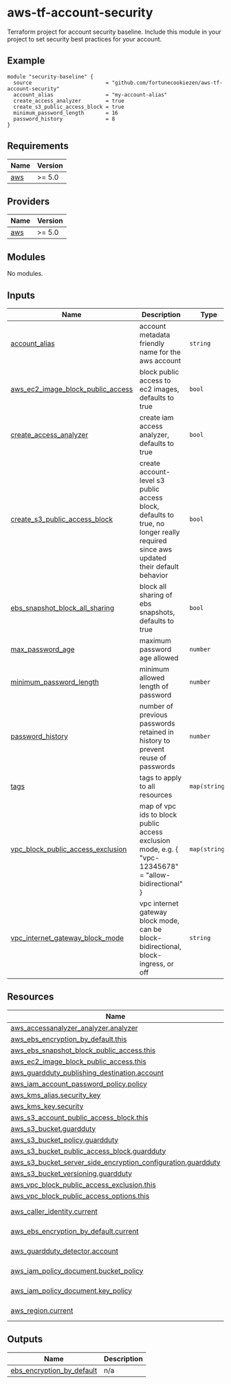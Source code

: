 # aws-tf-account-security

Terraform project for account security baseline. Include this module in your project to set security best practices for your account.

<!-- BEGIN_TF_DOCS -->


## Example

```hcl
module "security-baseline" {
  source                        = "github.com/fortunecookiezen/aws-tf-account-security"
  account_alias                 = "my-account-alias"
  create_access_analyzer        = true
  create_s3_public_access_block = true
  minimum_password_length       = 16
  password_history              = 8
}
```

## Requirements

| Name | Version |
|------|---------|
| <a name="requirement_aws"></a> [aws](#requirement\_aws) | >= 5.0 |

## Providers

| Name | Version |
|------|---------|
| <a name="provider_aws"></a> [aws](#provider\_aws) | >= 5.0 |

## Modules

No modules.

## Inputs

| Name | Description | Type | Default | Required |
|------|-------------|------|---------|:--------:|
| <a name="input_account_alias"></a> [account\_alias](#input\_account\_alias) | account metadata friendly name for the aws account | `string` | n/a | yes |
| <a name="input_aws_ec2_image_block_public_access"></a> [aws\_ec2\_image\_block\_public\_access](#input\_aws\_ec2\_image\_block\_public\_access) | block public access to ec2 images, defaults to true | `bool` | `true` | no |
| <a name="input_create_access_analyzer"></a> [create\_access\_analyzer](#input\_create\_access\_analyzer) | create iam access analyzer, defaults to true | `bool` | `true` | no |
| <a name="input_create_s3_public_access_block"></a> [create\_s3\_public\_access\_block](#input\_create\_s3\_public\_access\_block) | create account-level s3 public access block, defaults to true, no longer really required since aws updated their default behavior | `bool` | `true` | no |
| <a name="input_ebs_snapshot_block_all_sharing"></a> [ebs\_snapshot\_block\_all\_sharing](#input\_ebs\_snapshot\_block\_all\_sharing) | block all sharing of ebs snapshots, defaults to true | `bool` | `true` | no |
| <a name="input_max_password_age"></a> [max\_password\_age](#input\_max\_password\_age) | maximum password age allowed | `number` | `90` | no |
| <a name="input_minimum_password_length"></a> [minimum\_password\_length](#input\_minimum\_password\_length) | minimum allowed length of password | `number` | `14` | no |
| <a name="input_password_history"></a> [password\_history](#input\_password\_history) | number of previous passwords retained in history to prevent reuse of passwords | `number` | `8` | no |
| <a name="input_tags"></a> [tags](#input\_tags) | tags to apply to all resources | `map(string)` | `{}` | no |
| <a name="input_vpc_block_public_access_exclusion"></a> [vpc\_block\_public\_access\_exclusion](#input\_vpc\_block\_public\_access\_exclusion) | map of vpc ids to block public access exclusion mode, e.g. { "vpc-12345678" = "allow-bidirectional" } | `map(string)` | `{}` | no |
| <a name="input_vpc_internet_gateway_block_mode"></a> [vpc\_internet\_gateway\_block\_mode](#input\_vpc\_internet\_gateway\_block\_mode) | vpc internet gateway block mode, can be block-bidirectional, block-ingress, or off | `string` | `"block-bidirectional"` | no |

## Resources

| Name | Type |
|------|------|
| [aws_accessanalyzer_analyzer.analyzer](https://registry.terraform.io/providers/hashicorp/aws/latest/docs/resources/accessanalyzer_analyzer) | resource |
| [aws_ebs_encryption_by_default.this](https://registry.terraform.io/providers/hashicorp/aws/latest/docs/resources/ebs_encryption_by_default) | resource |
| [aws_ebs_snapshot_block_public_access.this](https://registry.terraform.io/providers/hashicorp/aws/latest/docs/resources/ebs_snapshot_block_public_access) | resource |
| [aws_ec2_image_block_public_access.this](https://registry.terraform.io/providers/hashicorp/aws/latest/docs/resources/ec2_image_block_public_access) | resource |
| [aws_guardduty_publishing_destination.account](https://registry.terraform.io/providers/hashicorp/aws/latest/docs/resources/guardduty_publishing_destination) | resource |
| [aws_iam_account_password_policy.policy](https://registry.terraform.io/providers/hashicorp/aws/latest/docs/resources/iam_account_password_policy) | resource |
| [aws_kms_alias.security_key](https://registry.terraform.io/providers/hashicorp/aws/latest/docs/resources/kms_alias) | resource |
| [aws_kms_key.security](https://registry.terraform.io/providers/hashicorp/aws/latest/docs/resources/kms_key) | resource |
| [aws_s3_account_public_access_block.this](https://registry.terraform.io/providers/hashicorp/aws/latest/docs/resources/s3_account_public_access_block) | resource |
| [aws_s3_bucket.guardduty](https://registry.terraform.io/providers/hashicorp/aws/latest/docs/resources/s3_bucket) | resource |
| [aws_s3_bucket_policy.guardduty](https://registry.terraform.io/providers/hashicorp/aws/latest/docs/resources/s3_bucket_policy) | resource |
| [aws_s3_bucket_public_access_block.guardduty](https://registry.terraform.io/providers/hashicorp/aws/latest/docs/resources/s3_bucket_public_access_block) | resource |
| [aws_s3_bucket_server_side_encryption_configuration.guardduty](https://registry.terraform.io/providers/hashicorp/aws/latest/docs/resources/s3_bucket_server_side_encryption_configuration) | resource |
| [aws_s3_bucket_versioning.guardduty](https://registry.terraform.io/providers/hashicorp/aws/latest/docs/resources/s3_bucket_versioning) | resource |
| [aws_vpc_block_public_access_exclusion.this](https://registry.terraform.io/providers/hashicorp/aws/latest/docs/resources/vpc_block_public_access_exclusion) | resource |
| [aws_vpc_block_public_access_options.this](https://registry.terraform.io/providers/hashicorp/aws/latest/docs/resources/vpc_block_public_access_options) | resource |
| [aws_caller_identity.current](https://registry.terraform.io/providers/hashicorp/aws/latest/docs/data-sources/caller_identity) | data source |
| [aws_ebs_encryption_by_default.current](https://registry.terraform.io/providers/hashicorp/aws/latest/docs/data-sources/ebs_encryption_by_default) | data source |
| [aws_guardduty_detector.account](https://registry.terraform.io/providers/hashicorp/aws/latest/docs/data-sources/guardduty_detector) | data source |
| [aws_iam_policy_document.bucket_policy](https://registry.terraform.io/providers/hashicorp/aws/latest/docs/data-sources/iam_policy_document) | data source |
| [aws_iam_policy_document.key_policy](https://registry.terraform.io/providers/hashicorp/aws/latest/docs/data-sources/iam_policy_document) | data source |
| [aws_region.current](https://registry.terraform.io/providers/hashicorp/aws/latest/docs/data-sources/region) | data source |

## Outputs

| Name | Description |
|------|-------------|
| <a name="output_ebs_encryption_by_default"></a> [ebs\_encryption\_by\_default](#output\_ebs\_encryption\_by\_default) | n/a |
<!-- END_TF_DOCS -->
